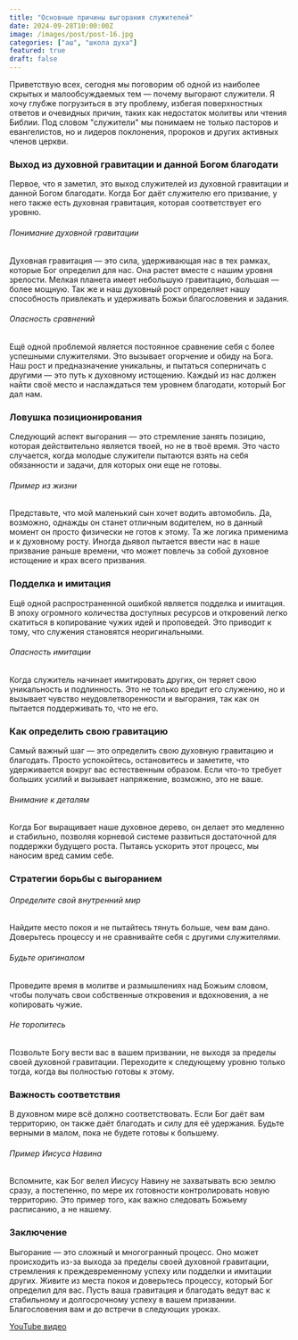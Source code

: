 ```yaml
---
title: "Основные причины выгорания служителей"
date: 2024-09-28T10:00:00Z
image: /images/post/post-16.jpg
categories: ["аш", "школа духа"]
featured: true
draft: false
---
```


Приветствую всех, сегодня мы поговорим об одной из наиболее скрытых и малообсуждаемых тем — почему выгорают служители. Я хочу глубже погрузиться в эту проблему, избегая поверхностных ответов и очевидных причин, таких как недостаток молитвы или чтения Библии. Под словом "служители" мы понимаем не только пасторов и евангелистов, но и лидеров поклонения, пророков и других активных членов церкви.

### Выход из духовной гравитации и данной Богом благодати

Первое, что я заметил, это выход служителей из духовной гравитации и данной Богом благодати. Когда Бог даёт служителю его призвание, у него также есть духовная гравитация, которая соответствует его уровню.

###### Понимание духовной гравитации

Духовная гравитация — это сила, удерживающая нас в тех рамках, которые Бог определил для нас. Она растет вместе с нашим уровня зрелости. Мелкая планета имеет небольшую гравитацию, большая — более мощную. Так же и наш духовный рост определяет нашу способность привлекать и удерживать Божьи благословения и задания.

###### Опасность сравнений

Ещё одной проблемой является постоянное сравнение себя с более успешными служителями. Это вызывает огорчение и обиду на Бога. Наш рост и предназначение уникальны, и пытаться соперничать с другими — это путь к духовному истощению. Каждый из нас должен найти своё место и наслаждаться тем уровнем благодати, который Бог дал нам.

### Ловушка позиционирования

Следующий аспект выгорания — это стремление занять позицию, которая действительно является твоей, но не в твоё время. Это часто случается, когда молодые служители пытаются взять на себя обязанности и задачи, для которых они еще не готовы.

###### Пример из жизни

Представьте, что мой маленький сын хочет водить автомобиль. Да, возможно, однажды он станет отличным водителем, но в данный момент он просто физически не готов к этому. Та же логика применима и к духовному росту. Иногда дьявол пытается ввести нас в наше призвание раньше времени, что может повлечь за собой духовное истощение и крах всего призвания.

### Подделка и имитация

Ещё одной распространенной ошибкой является подделка и имитация. В эпоху огромного количества доступных ресурсов и откровений легко скатиться в копирование чужих идей и проповедей. Это приводит к тому, что служения становятся неоригинальными.

###### Опасность имитации

Когда служитель начинает имитировать других, он теряет свою уникальность и подлинность. Это не только вредит его служению, но и вызывает чувство неудовлетворенности и выгорания, так как он пытается поддерживать то, что не его.

### Как определить свою гравитацию

Самый важный шаг — это определить свою духовную гравитацию и благодать. Просто успокойтесь, остановитесь и заметите, что удерживается вокруг вас естественным образом. Если что-то требует больших усилий и вызывает напряжение, возможно, это не ваше.

###### Внимание к деталям

Когда Бог выращивает наше духовное дерево, он делает это медленно и стабильно, позволяя корневой системе развиться достаточной для поддержки будущего роста. Пытаясь ускорить этот процесс, мы наносим вред самим себе.

### Стратегии борьбы с выгоранием

###### Определите свой внутренний мир

Найдите место покоя и не пытайтесь тянуть больше, чем вам дано. Доверьтесь процессу и не сравнивайте себя с другими служителями.

###### Будьте оригиналом

Проведите время в молитве и размышлениях над Божьим словом, чтобы получать свои собственные откровения и вдохновения, а не копировать чужие.

###### Не торопитесь

Позвольте Богу вести вас в вашем призвании, не выходя за пределы своей духовной гравитации. Переходите к следующему уровню только тогда, когда вы полностью готовы к этому.

### Важность соответствия

В духовном мире всё должно соответствовать. Если Бог даёт вам территорию, он также даёт благодать и силу для её удержания. Будьте верными в малом, пока не будете готовы к большему.

###### Пример Иисуса Навина

Вспомните, как Бог велел Иисусу Навину не захватывать всю землю сразу, а постепенно, по мере их готовности контролировать новую территорию. Это пример того, как важно следовать Божьему расписанию, а не нашему.

### Заключение

Выгорание — это сложный и многогранный процесс. Оно может происходить из-за выхода за пределы своей духовной гравитации, стремления к преждевременному успеху или подделки и имитации других. Живите из места покоя и доверьтесь процессу, который Бог определил для вас. Пусть ваша гравитация и благодать ведут вас к стабильному и долгосрочному успеху в вашем призвании. Благословения вам и до встречи в следующих уроках.

[YouTube видео](https://youtu.be/UxzGtdAdP3A?si=EUicBUpLB3Ix3n0Z)
